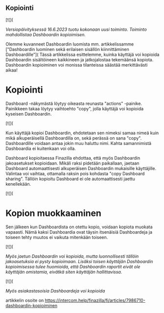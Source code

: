 ## Kopiointi

[![](

*Versiopäivityksessä 16.6.2023 tuotu kokonaan uusi toiminto. Toiminto mahdollistaa Dashboardin kopioimisen.* 

Olemme kuvanneet Dashboardin luomista mm. artikkelissamme ["Dashboardin luominen sekä erilaisen sisällön kiinnittäminen Dashboardille"]( Tässä artikkelissa esittelemme, kuinka käyttäjä voi kopioida Dashboardin sisältöineen kaikkineen ja jatkojalostaa tekemäänsä kopiota. Dashboardin kopioiminen voi monissa tilanteissa säästää merkittävästi aikaa!

# Kopiointi

Dashboard -näkymästä löytyy oikeasta reunasta "actions" -painike. Painikkeen takaa löytyy vaihtoehto "copy", jolla käyttäjä voi kopioida kyseisen Dashboardin.

[![](

Kun käyttäjä kopioi Dashboardin, ehdotetaan sen nimeksi samaa nimeä kuin mikä alkuperäisellä Dashboardilla on, sekä perässä on sana "copy". Dashboardille voidaan antaa jokin muu haluttu nimi. Kahta samannimistä Dashboardia ei kuitenkaan voi olla.

Dashboard kopioitaessa Finazilla ehdottaa, että myös Dashboardin jakoasetukset kopioidaan. Mikäli raksi pidetään paikallaan, jaetaan Dashboard automaattisesti alkuperäisen Dashboardin mukaisille käyttäjille. Valintaa voi vaihtaa, ottamalla raksin pois kohdasta "copy Dashboard sharing". Tällöin kopioitu Dashboard ei ole automaattisesti jaettu kenellekään.

[![](

# Kopion muokkaaminen

Sen jälkeen kun Dashboardista on otettu kopio, voidaan kopiota muokata vapaasti. Nämä kaksi Dashboardia ovat täysin itsenäisiä Dashboardeja ja toiseen tehty muutos ei vaikuta mitenkään toiseen.

[![](

*Myös jaetun Dashboardin voi kopioida, mutta luonnollisesti tällöin jakoasetuksia ei pysty kopioimaan. Lisäksi toisen käyttäjän Dashboardin kopioimisessa tulee huomioida, että Dashboardin raportit eivät ole käyttäjän omistamia, eivätkä siten käyttäjän hallittavissa.* 

[![](

*Myös asiakastasoisia Dashboardeja voi kopioida*



artikkelin osoite on https://intercom.help/finazilla/fi/articles/7986710-dashboardin-kopioiminen

